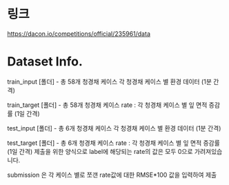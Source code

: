 # 링크
https://dacon.io/competitions/official/235961/data

# Dataset Info.
train_input [폴더] - 총 58개 청경채 케이스 각 청경채 케이스 별 환경 데이터 (1분 간격)

train_target [폴더] - 총 58개 청경채 케이스 rate : 각 청경채 케이스 별 잎 면적 증감률 (1일 간격)

test_input [폴더] - 총 6개 청경채 케이스 각 청경채 케이스 별 환경 데이터 (1분 간격)

test_target [폴더] - 총 6개 청경채 케이스 rate : 각 청경채 케이스 별 잎 면적 증감률 (1일 간격) 제출을 위한 양식으로 label에 해당되는 rate의 값은 모두 0으로 가려져있습니다.

submission 은 각 케이스 별로 쪼갠 rate값에 대한 RMSE*100 값을 입력하여 제출
